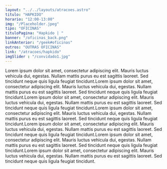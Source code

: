 ```yaml
---
layout: "../../layouts/atracoes.astro"
titulo: "HAPKIDO"
horario: "12:00-13:00"
img: "/Placeholder.jpeg"
tipo: "OFICINAS"
tituloPagina: "Hapkido | "
banner: "/oficinas_back.png"
linkAnterior: "/geek#oficinas"
outros: "OUTRAS OFICINAS"
link: "/atracoes/hapkido"
imgSlider : "/convidado1.jpg"
---
```


Lorem ipsum dolor sit amet, consectetur adipiscing elit. Mauris luctus vehicula dui, egestas. Nullam mattis purus eu est sagittis laoreet. Sed tincidunt neque quis ligula feugiat tincidunt.Lorem ipsum dolor sit amet, consectetur adipiscing elit. Mauris luctus vehicula dui, egestas. Nullam mattis purus eu est sagittis laoreet. Sed tincidunt neque quis ligula feugiat tincidunt.Lorem ipsum dolor sit amet, consectetur adipiscing elit. Mauris luctus vehicula dui, egestas. Nullam mattis purus eu est sagittis laoreet. Sed tincidunt neque quis ligula feugiat tincidunt.Lorem ipsum dolor sit amet, consectetur adipiscing elit. Mauris luctus vehicula dui, egestas. Nullam mattis purus eu est sagittis laoreet. Sed tincidunt neque quis ligula feugiat tincidunt.Lorem ipsum dolor sit amet, consectetur adipiscing elit. Mauris luctus vehicula dui, egestas. Nullam mattis purus eu est sagittis laoreet. Sed tincidunt neque quis ligula feugiat tincidunt.Lorem ipsum dolor sit amet, consectetur adipiscing elit. Mauris luctus vehicula dui, egestas. Nullam mattis purus eu est sagittis laoreet. Sed tincidunt neque quis ligula feugiat tincidunt.Lorem ipsum dolor sit amet, consectetur adipiscing elit. Mauris luctus vehicula dui, egestas. Nullam mattis purus eu est sagittis laoreet. Sed tincidunt neque quis ligula feugiat tincidunt.